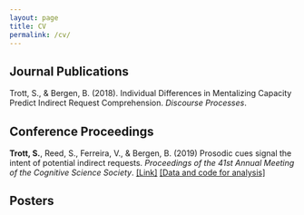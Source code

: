 ```yaml
---
layout: page
title: CV
permalink: /cv/
---
```




## Journal Publications

Trott, S., & Bergen, B. (2018). Individual Differences in Mentalizing Capacity Predict Indirect Request Comprehension. *Discourse Processes*.

## Conference Proceedings 

**Trott, S.**, Reed, S., Ferreira, V., & Bergen, B. (2019) Prosodic cues signal the intent of potential indirect requests. *Proceedings of the 41st Annual Meeting of the Cognitive Science Society*. [[Link]](https://www.researchgate.net/publication/335313498_Prosodic_cues_signal_the_intent_of_potential_indirect_requests/citations) [[Data and code for analysis]](https://github.com/seantrott/prosody_indirect_requests)

## Posters